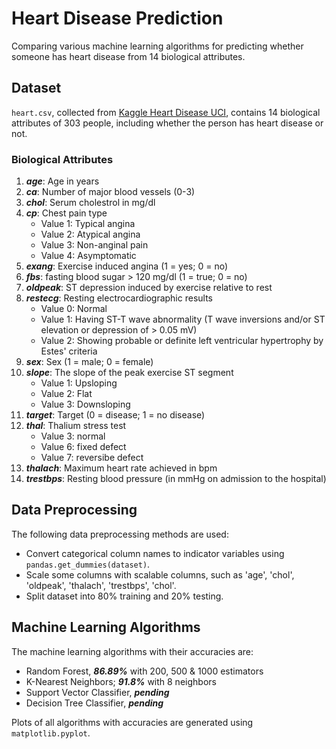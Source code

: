 # Heart Disease Prediction
Comparing various machine learning algorithms for predicting whether someone has heart disease from 14 biological attributes.

## Dataset

<code>heart.csv</code>, collected from [Kaggle Heart Disease UCI](https://www.kaggle.com/ronitf/heart-disease-uci), contains 14 biological attributes of 303 people, including whether the person has heart disease or not.

### Biological Attributes

1. <b><i>age</i></b>: Age in years
2. <b><i>ca</i></b>: Number of major blood vessels (0-3)
3. <b><i>chol</i></b>: Serum cholestrol in mg/dl
4. <b><i>cp</i></b>: Chest pain type
    * Value 1: Typical angina
    * Value 2: Atypical angina
    * Value 3: Non-anginal pain
    * Value 4: Asymptomatic
5. <b><i>exang</i></b>: Exercise induced angina (1 = yes; 0 = no)
6. <b><i>fbs</i></b>: fasting blood sugar > 120 mg/dl (1 = true; 0 = no)
7. <b><i>oldpeak</i></b>: ST depression induced by exercise relative to rest
8. <b><i>restecg</i></b>: Resting electrocardiographic results
    * Value 0: Normal
    * Value 1: Having ST-T wave abnormality (T wave inversions and/or ST elevation or depression of > 0.05 mV)
    * Value 2: Showing probable or definite left ventricular hypertrophy by Estes' criteria
9. <b><i>sex</i></b>: Sex (1 = male; 0 = female)
10. <b><i>slope</i></b>: The slope of the peak exercise ST segment
    * Value 1: Upsloping
    * Value 2: Flat
    * Value 3: Downsloping
11. <b><i>target</i></b>: Target (0 = disease; 1 = no disease)
12. <b><i>thal</i></b>: Thalium stress test
    * Value 3: normal
    * Value 6: fixed defect
    * Value 7: reversibe defect
13. <b><i>thalach</i></b>: Maximum heart rate achieved in bpm
14. <b><i>trestbps</i></b>: Resting blood pressure (in mmHg on admission to the hospital)

## Data Preprocessing

The following data preprocessing methods are used:

* Convert categorical column names to indicator variables using <code>pandas.get_dummies(dataset)</code>.
* Scale some columns with scalable columns, such as 'age', 'chol', 'oldpeak', 'thalach', 'trestbps', 'chol'.
* Split dataset into 80% training and 20% testing.

## Machine Learning Algorithms

The machine learning algorithms with their accuracies are:

* Random Forest, <b><i>86.89%</i></b> with 200, 500 & 1000 estimators
* K-Nearest Neighbors; <b><i>91.8%</i></b> with 8 neighbors
* Support Vector Classifier, <b><i>pending</i></b>
* Decision Tree Classifier, <b><i>pending</i></b>

Plots of all algorithms with accuracies are generated using <code>matplotlib.pyplot</code>.
